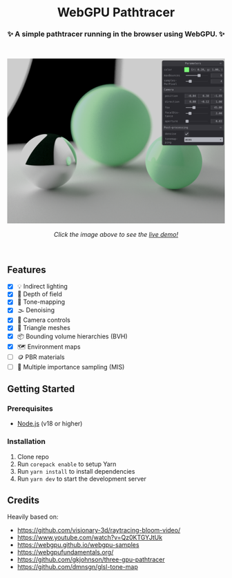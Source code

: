 <br>

<h1 align="center">WebGPU Pathtracer</h1>
<h3 align="center">✨ A simple pathtracer running in the browser using WebGPU. ✨</h3>

<br>

<p align="center">
  <a href="https://webgpu-pathtracer.vercel.app/" target="_blank"><img  src="./screenshot.png" /></a>
</p>
<p align="middle">
  <i>Click the image above to see the <a href="https://webgpu-pathtracer.vercel.app/">live demo!</a></i>
</p>

<br>

## Features

- [x] 💡 Indirect lighting
- [x] 🫨 Depth of field
- [x] 🎨 Tone-mapping
- [x] 🌫️ Denoising
- [x] 📸 Camera controls
- [x] 🔺 Triangle meshes
- [x] 📦 Bounding volume hierarchies (BVH)
- [x] 🗺️ Environment maps
- [ ] 🪙 PBR materials
- [ ] 🤹 Multiple importance sampling (MIS)

## Getting Started

### Prerequisites

- [Node.js](https://nodejs.org/en/download/) (v18 or higher)

### Installation

1. Clone repo
2. Run `corepack enable` to setup Yarn
3. Run `yarn install` to install dependencies
4. Run `yarn dev` to start the development server

## Credits

Heavily based on:

- https://github.com/visionary-3d/raytracing-bloom-video/
- https://www.youtube.com/watch?v=Qz0KTGYJtUk
- https://webgpu.github.io/webgpu-samples
- https://webgpufundamentals.org/
- https://github.com/gkjohnson/three-gpu-pathtracer
- https://github.com/dmnsgn/glsl-tone-map
